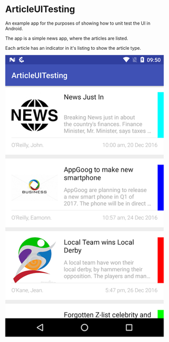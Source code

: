 # ArticleUITesting

An example app for the purposes of showing how to unit test the UI in Android.

The app is a simple news app, where the articles are listed.

Each article has an indicator in it's listing to show the article type.

![Article List](/article_testing.png?raw=true "Article List")
